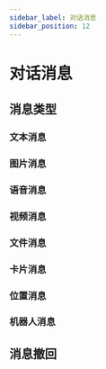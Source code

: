 ```yaml
---
sidebar_label: 对话消息
sidebar_position: 12
---
```


# 对话消息

## 消息类型

### 文本消息

### 图片消息

### 语音消息

### 视频消息

### 文件消息

### 卡片消息

### 位置消息

### 机器人消息

## 消息撤回
